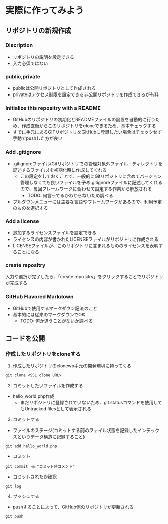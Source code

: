 # 実際に作ってみよう

## リポジトリの新規作成
### Discription
* リポジトリの説明を設定できる
* 入力必須ではない

### public,private
* publicは公開リポジトリとして作成される
* privateはアクセス制限を設定できる非公開リポジトリを作成できるが有料

### Initialize this repositry with a README
* GitHubのリポジトリの初期化とREADMEファイルの設置を自動的に行うため、作成直後からこのリポジトリをcloneできるため、基本チェックする
* すでに手元にあるGITリポジトリをGitHubに登録したい場合はチェックせず手動でpushした方が良い

### Add .gitignore
* .gitignoreファイル(Gitリポジトリでの管理対象外ファイル・ディレクトリを記述するファイル)を初期化時に作成してくれる
  * この設定をしておくことで、一般的にGitリポジトリに含めてバージョン管理しなくても良いファイルを予め.gitignoreファイルに記述してくれるので、毎回フレームワークに合わせて設定する作業から解放される
    * TODO: 何言ってるかわからないため調べる
* プルダウンメニューには主要な言語やフレームワークがあるので、利用予定のものを選択する

### Add a license
* 追加するライセンスファイルを設定できる
* ライセンスの内容が書かれたLICENSEファイルがリポジトリに作成される
* LICENSEファイルが、このリポジトリに含まれるもののライセンスを表明することになる

### create repositry
入力や選択が完了したら、「create repositry」をクリックすることでリポジトリが完成する

### GitHub Flavored Markdown
* GitHubで使用するマークダウン記法のこと
* 基本的には従来のマークダウンでOK
  * TODO: 何か違うことがないか調べる

## コードを公開
### 作成したリポジトリをcloneする
1. 作成したリポジトリのclonewp手元の開発環境に持ってくる
```git
git clone <SSL clone URL>
```
2. コミットしたいファイルを作成する
  * hello_world.php作成
    * まだリポジトリに登録されていないため、git statusコマンドを使用してもUntracked filesとして表示される

3. コミットする
* ファイルのステージ(コミットする前のファイル状態を記録したインデックスというデータ構造に記録すること)
```git
git add hello_world.php
```
* コミット
```git
git commit -m "コミット時コメント"
```
* コミットされたか確認
```git
git log
```

4. プッシュする
* pushすることによって、GitHub側のリポジトリが更新される
```git
git push
```
